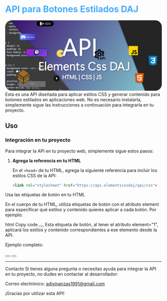 <h1 style="color: #44AEFB;"> API para Botones Estilados DAJ</h1>
<a href="https://agustheking.github.io" style="border-radius:20px;" class="social-icon" target="_blank"><img src="/img/APIbr_DAJsocial.png"></a>
Esta es una API diseñada para aplicar estilos CSS y generar contenido para botones estilados en aplicaciones web. No es necesario instalarla, simplemente sigue las instrucciones a continuación para integrarla en tu proyecto.

## Uso

### Integración en tu proyecto

Para integrar la API en tu proyecto web, simplemente sigue estos pasos:

1. **Agrega la referencia en tu HTML**

   En el `<head>` de tu HTML, agrega la siguiente referencia para incluir los estilos CSS de la API:

   ```html
   <link rel="stylesheet" href="https://api.elementscssdaj/api/css">


Usa las etiquetas de botón en tu HTML

En el cuerpo de tu HTML, utiliza etiquetas de botón con el atributo element para especificar qué estilos y contenido quieres aplicar a cada botón. Por ejemplo:

html
Copy code
<button element="1"></button>
Esta etiqueta de botón, al tener el atributo element="1", aplicará los estilos y contenido correspondientes a ese elemento desde la API.


Ejemplo completo:

<!DOCTYPE html>
<html lang="es">
<head>
  <meta charset="UTF-8">
  <meta name="viewport" content="width=device-width, initial-scale=1.0">
  <title>Mi Proyecto</title>
  <!-- Agregar referencia a los estilos CSS de la API -->
  <link rel="stylesheet" href="https://tu-dominio.com/api/css">
</head>
<body>
  <!-- Utilizar etiquetas de botón con atributos element -->
  <button element="1"></button>
  <button element="2"></button>
</body>
</html>

--------------------------------------------------------
Contacto
Si tienes alguna pregunta o necesitas ayuda para integrar la API en tu proyecto, no dudes en contactar al desarrollador:

Correo electrónico: adivinanzas1991@gmail.com

¡Gracias por utilizar esta API!
